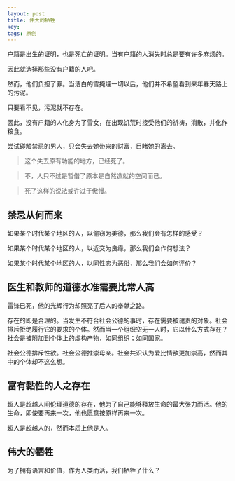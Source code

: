 ```yaml
---
layout: post
title: 伟大的牺牲
key: 
tags: 原创
---
```


户籍是出生的证明，也是死亡的证明。当有户籍的人消失时总是要有许多麻烦的。

因此就选择那些没有户籍的人吧。

然而，他们负担了罪。当洁白的雪掩埋一切以后，他们并不希望看到来年春天路上的污泥。

只要看不见，污泥就不存在。

因此，没有户籍的人化身为了雪女，在出现饥荒时接受他们的祈祷，消散，并化作粮食。

尝试碰触禁忌的男人，只会失去她带来的财富，目睹她的离去。

<!--more-->

> 这个失去原有功能的地方，已经死了。

> 不，人只不过是暂借了原本是自然造就的空间而已。

> 死了这样的说法或许过于傲慢。

## 禁忌从何而来

如果某个时代某个地区的人，以偷窃为美德，那么我们会有怎样的感受？

如果某个时代某个地区的人，以近交为良缘，那么我们会作何想法？

如果某个时代某个地区的人，以同性恋为恶俗，那么我们会如何评价？

## 医生和教师的道德水准需要比常人高

雷锋已死，他的光辉行为却照亮了后人的奉献之路。

存在的即是合理的。当发生不符合社会公德的事时，存在需要被谴责的对象。社会排斥拒绝履行它的要求的个体。然而当一个组织空无一人时，它以什么方式存在？社会是被附加到个体上的虚构产物，如同组织；如同国家。

社会公德排斥性欲。社会公德推崇母亲。社会共识认为爱比情欲更加崇高，然而其中的个体却不这么想。

## 富有黏性的人之存在

超人是超越人间伦理道德的存在，他为了自己能够释放生命的最大张力而活。他的生命，即使要再来一次，他也愿意按原样再来一次。

超人是超越人的，然而本质上他是人。

## 伟大的牺牲

为了拥有语言和价值，作为人类而活，我们牺牲了什么？